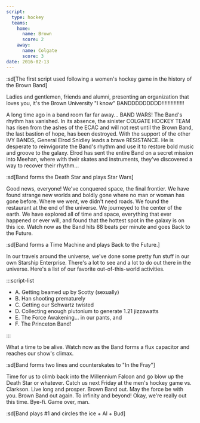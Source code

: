 ```yaml
---
script:
  type: hockey
  teams:
    home:
      name: Brown
      score: 2
    away:
      name: Colgate
      score: 3
date: 2016-02-13
---
```


:sd[The first script used following a women's hockey game in the history of the Brown Band]

Ladies and gentlemen, friends and alumni, presenting an organization that loves you, it's the Brown University "I know" BANDDDDDDDDD!!!!!!!!!!!!!!!

A long time ago in a band room far far away... BAND WARS! The Band's rhythm has vanished. In its absence, the sinister COLGATE HOCKEY TEAM has risen from the ashes of the ECAC and will not rest until the Brown Band, the last bastion of hope, has been destroyed. With the support of the other IVY BANDS, General Elrod Snidley leads a brave RESISTANCE. He is desperate to reinvigorate the Band's rhythm and use it to restore bold music and groove to the galaxy. Elrod has sent the entire Band on a secret mission into Meehan, where with their skates and instruments, they've discovered a way to recover their rhythm...

:sd[Band forms the Death Star and plays Star Wars]

Good news, everyone! We've conquered space, the final frontier. We have found strange new worlds and boldly gone where no man or woman has gone before. Where we went, we didn't need roads. We found the restaurant at the end of the universe. We journeyed to the center of the earth. We have explored all of time and space, everything that ever happened or ever will, and found that the hottest spot in the galaxy is on this ice. Watch now as the Band hits 88 beats per minute and goes Back to the Future.

:sd[Band forms a Time Machine and plays Back to the Future.]

In our travels around the universe, we've done some pretty fun stuff in our own Starship Enterprise. There's a lot to see and a lot to do out there in the universe. Here's a list of our favorite out-of-this-world activities.

:::script-list

- A. Getting beamed up by Scotty (sexually)
- B. Han shooting prematurely
- C. Getting our Schwartz twisted
- D. Collecting enough plutonium to generate 1.21 jizzawatts
- E. The Force Awakening... in our pants, and
- F. The Princeton Band!

:::

What a time to be alive. Watch now as the Band forms a flux capacitor and reaches our show's climax.

:sd[Band forms two lines and counterskates to "In the Fray"]

Time for us to climb back into the Millennium Falcon and go blow up the Death Star or whatever. Catch us next Friday at the men's hockey game vs. Clarkson. Live long and prosper. Brown Band out. May the force be with you. Brown Band out again. To infinity and beyond! Okay, we're really out this time. Bye-fi. Game over, man.

:sd[Band plays #1 and circles the ice + Al + Bud]
